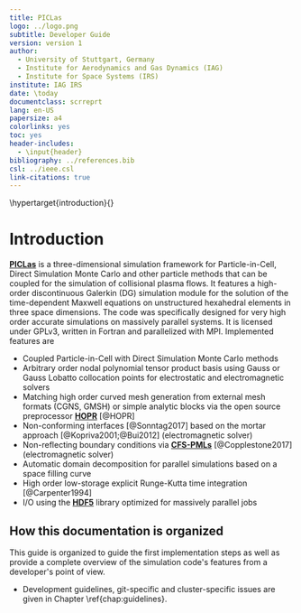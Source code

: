 ```yaml
---
title: PICLas
logo: ../logo.png
subtitle: Developer Guide
version: version 1
author: 
  - University of Stuttgart, Germany
  - Institute for Aerodynamics and Gas Dynamics (IAG)
  - Institute for Space Systems (IRS)
institute: IAG IRS
date: \today
documentclass: scrreprt
lang: en-US
papersize: a4
colorlinks: yes
toc: yes
header-includes:
  - \input{header}
bibliography: ../references.bib
csl: ../ieee.csl
link-citations: true
---
```


\hypertarget{introduction}{}

# Introduction

 [**PICLas**](http://https://github.com/piclas-framework/piclas)  is a three-dimensional simulation
 framework for Particle-in-Cell, Direct Simulation Monte Carlo and other particle methods that can be coupled for
 the simulation of collisional plasma flows.
 It features a high-order discontinuous 
 Galerkin (DG) simulation module for the solution of the time-dependent Maxwell 
 equations on unstructured hexahedral elements in three space dimensions. 
 The code was specifically designed for very high order accurate simulations on massively parallel 
 systems. 
 It is licensed under GPLv3, written in Fortran and parallelized with MPI. Implemented features are
 
 * Coupled Particle-in-Cell with Direct Simulation Monte Carlo methods
 * Arbitrary order nodal polynomial tensor product basis using Gauss or Gauss Lobatto collocation 
   points for electrostatic and electromagnetic solvers
 * Matching high order curved mesh generation from external mesh formats (CGNS, GMSH) or 
   simple analytic blocks via the open source preprocessor [**HOPR**](http://hopr-project.org) [@HOPR]
 * Non-conforming interfaces [@Sonntag2017] based on the mortar approach [@Kopriva2001;@Bui2012] (electromagnetic solver)
 * Non-reflecting boundary conditions via [**CFS-PMLs**](https://doi.org/10.1109/TPS.2016.2637061) [@Copplestone2017] (electromagnetic solver)
 * Automatic domain decomposition for parallel simulations based on a space filling curve
 * High order low-storage explicit Runge-Kutta time integration [@Carpenter1994]
 * I/O using the [**HDF5**](https://www.hdfgroup.org/solutions/hdf5/) library optimized for massively parallel jobs

## How this documentation is organized

This guide is organized to guide the first implementation steps as well as provide a complete overview of 
the simulation code's features from a developer's point of view.

* Development guidelines, git-specific and cluster-specific issues are given in Chapter \ref{chap:guidelines}.
<!--* Chapter \ref{chap:installation} contains step by step instructions from obtaining the source -->
<!--code up to running a first simulation and visualizing the simulation results. In addition, it -->
<!--provides an overview of the whole simulation framework and the currently implemented features.-->
<!--* Chapter \ref{chap:workflow} outlines the workflow starting with mesh generation and concluding with the visualization of results produced with **PICLas**.-->
<!--* Chapter \ref{chap:features_models} shall serve as a reference for the models and features implemented in **PICLas**.-->
<!--* Chapter \ref{chap:tools} lists tools within the **PICLas** repository, including the post-processing tools. -->
<!--* Simulation tutorials are contained in Chapter \ref{chap:tutorials}.-->
<!--* A complete list of all parameters is given in Chapter \ref{chap:parameterfile}.-->
<!-- * The unit test system used to test key routines with CTest is described in Chapter \ref{chap:unittest}. -->
